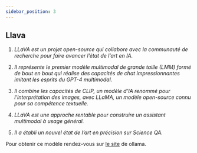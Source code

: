 ```yaml
---
sidebar_position: 3
---
```


## Llava

1. *LLaVA est un projet open-source qui collabore avec la communauté de recherche pour faire avancer l’état de l’art en IA.*

2. *Il représente le premier modèle multimodal de grande taille (LMM) formé de bout en bout qui réalise des capacités de chat impressionnantes imitant les esprits du GPT-4 multimodal.*

3. *Il combine les capacités de CLIP, un modèle d’IA renommé pour l’interprétation des images, avec LLaMA, un modèle open-source connu pour sa compétence textuelle.*

4. *LLaVA est une approche rentable pour construire un assistant multimodal à usage général.*

5. *Il a établi un nouvel état de l’art en précision sur Science QA.*

Pour obtenir ce modèle rendez-vous sur [le site](https://ollama.ai/library/llava/tags) de ollama.